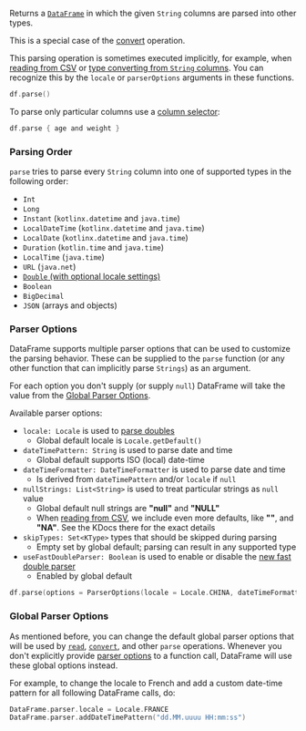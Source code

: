 [//]: # (title: parse)
<!---IMPORT org.jetbrains.kotlinx.dataframe.samples.api.Modify-->

Returns a [`DataFrame`](DataFrame.md) in which the given `String` columns are parsed into other types.

This is a special case of the [convert](convert.md) operation.

This parsing operation is sometimes executed implicitly, for example, when [reading from CSV](read.md) or
[type converting from `String` columns](convert.md).
You can recognize this by the `locale` or `parserOptions` arguments in these functions.

<!---FUN parseAll-->

```kotlin
df.parse()
```

<inline-frame src="resources/org.jetbrains.kotlinx.dataframe.samples.api.Modify.parseAll.html" width="100%"/>
<!---END-->

To parse only particular columns use a [column selector](ColumnSelectors.md):

<!---FUN parseSome-->

```kotlin
df.parse { age and weight }
```

<inline-frame src="resources/org.jetbrains.kotlinx.dataframe.samples.api.Modify.parseSome.html" width="100%"/>
<!---END-->

### Parsing Order

`parse` tries to parse every `String` column into one of supported types in the following order:
* `Int`
* `Long`
* `Instant` (`kotlinx.datetime` and `java.time`)
* `LocalDateTime` (`kotlinx.datetime` and `java.time`)
* `LocalDate` (`kotlinx.datetime` and `java.time`)
* `Duration` (`kotlin.time` and `java.time`)
* `LocalTime` (`java.time`)
* `URL` (`java.net`)
* [`Double` (with optional locale settings)](#parsing-doubles)
* `Boolean`
* `BigDecimal`
* `JSON` (arrays and objects)

### Parser Options

DataFrame supports multiple parser options that can be used to customize the parsing behavior.
These can be supplied to the `parse` function (or any other function that can implicitly parse `Strings`)
as an argument.

For each option you don't supply (or supply `null`) DataFrame will take the value from the
[Global Parser Options](#global-parser-options).

Available parser options:
* `locale: Locale` is used to [parse doubles](#parsing-doubles)
  * Global default locale is `Locale.getDefault()`
* `dateTimePattern: String` is used to parse date and time
  * Global default supports ISO (local) date-time
* `dateTimeFormatter: DateTimeFormatter` is used to parse date and time
  * Is derived from `dateTimePattern` and/or `locale` if `null`
* `nullStrings: List<String>` is used to treat particular strings as `null` value
  * Global default null strings are **"null"** and **"NULL"**
  * When [reading from CSV](read.md), we include even more defaults, like **""**, and **"NA"**.
  See the KDocs there for the exact details
* `skipTypes: Set<KType>` types that should be skipped during parsing
  * Empty set by global default; parsing can result in any supported type
* `useFastDoubleParser: Boolean` is used to enable or disable the [new fast double parser](#parsing-doubles)
  * Enabled by global default

<!---FUN parseWithOptions-->

```kotlin
df.parse(options = ParserOptions(locale = Locale.CHINA, dateTimeFormatter = DateTimeFormatter.ISO_WEEK_DATE))
```

<inline-frame src="resources/org.jetbrains.kotlinx.dataframe.samples.api.Modify.parseWithOptions.html" width="100%"/>
<!---END-->

### Global Parser Options

As mentioned before, you can change the default global parser options that will be used by [`read`](read.md),
[`convert`](convert.md), and other `parse` operations.
Whenever you don't explicitly provide [parser options](#parser-options) to a function call,
DataFrame will use these global options instead.

For example, to change the locale to French and add a custom date-time pattern for all following DataFrame calls, do:

<!---FUN globalParserOptions-->

```kotlin
DataFrame.parser.locale = Locale.FRANCE
DataFrame.parser.addDateTimePattern("dd.MM.uuuu HH:mm:ss")
```

<!---END-->
